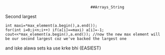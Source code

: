                                                   
                                          ##Arrays_String 


Second largest 
                                                                
    int maxi=*max_element(a.begin(),a.end());
    for(int i=0;i<n;i++) if(a[i]==maxi) a[i]=-1;
    cout<<*max_element(a.begin(),a.end()); //now the new max element will be our second largest coz we've backed the largest one
    
and iske alawa     sets ka use krke bhi {EASIEST}
